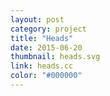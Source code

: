 ```yaml
---
layout: post
category: project
title: "Heads"
date: 2015-06-20
thumbnail: heads.svg
link: heads.cc
color: "#000000"
---
```


<!-- {% include i.html src="heads_macbook.png" %} -->
